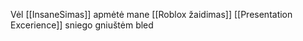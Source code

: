 Vėl [[InsaneSimas]] apmėtė mane [[Roblox žaidimas]] [[Presentation Excerience]] sniego gniuštėm bled
